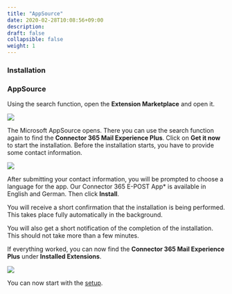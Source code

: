 ```yaml
---
title: "AppSource"
date: 2020-02-28T10:08:56+09:00
description: 
draft: false
collapsible: false
weight: 1
---
```

### Installation

### AppSource

Using the search function, open the **Extension Marketplace** and open it.

![](images/apps/epostextensionen.PNG)

The Microsoft AppSource opens. There you can use the search function again to find the **Connector 365 Mail Experience Plus**. Click on **Get it now** to start the installation. Before the installation starts, you have to provide some contact information.

![](images/apps/ctimarketplacesearch.PNG)

After submitting your contact information, you will be prompted to choose a language for the app. Our Connector 365 E-POST App* is available in English and German. Then click **Install**.

You will receive a short confirmation that the installation is being performed. This takes place fully automatically in the background.

You will also get a short notification of the completion of the installation. This should not take more than a few minutes.

If everything worked, you can now find the **Connector 365 Mail Experience Plus** under **Installed Extensions**.

![](images/apps/ctiinstalleden.PNG)

You can now start with the [setup](/en-us/apps/mail-experience-plus/first-steps/setup/).


